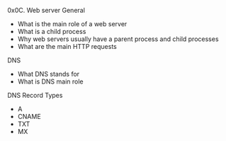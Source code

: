 0x0C. Web server
General
- What is the main role of a web server
- What is a child process
- Why web servers usually have a parent process and child processes
- What are the main HTTP requests

DNS
- What DNS stands for
- What is DNS main role

DNS Record Types
- A
- CNAME
- TXT
- MX